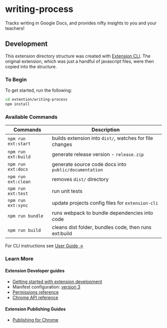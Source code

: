 # writing-process

Tracks writing in Google Docs, and provides nifty insights to you and your teachers!

## Development

This extension directory structure was created with [Extension CLI](https://oss.mobilefirst.me/extension-cli/).
The original extension, which was just a handful of javascript files, were then copied into the structure.

### To Begin

To get started, run the following:

```bash
cd extention/writing-process
npm install
```

### Available Commands

| Commands | Description |
| --- | --- |
| `npm run ext:start` | builds extension into `dist/`, watches for file changes |
| `npm run ext:build` | generate release version - `release.zip` |
| `npm run ext:docs` | generate source code docs into `public/documentation` |
| `npm run ext:clean` | removes `dist/` directory |
| `npm run ext:test` | run unit tests |
| `npm run ext:sync` | update projects config files for `extension-cli` |
| `npm run bundle` | runs webpack to bundle dependencies into code |
| `npm run build` | cleans dist folder, bundles code, then runs ext:build |

For CLI instructions see [User Guide &rarr;](https://oss.mobilefirst.me/extension-cli/)

### Learn More

#### Extension Developer guides

- [Getting started with extension development](https://developer.chrome.com/extensions/getstarted)
- Manifest configuration: [version 3](https://developer.chrome.com/docs/extensions/mv3/intro/)
- [Permissions reference](https://developer.chrome.com/extensions/declare_permissions)
- [Chrome API reference](https://developer.chrome.com/docs/extensions/reference/)

#### Extension Publishing Guides

- [Publishing for Chrome](https://developer.chrome.com/webstore/publish)
